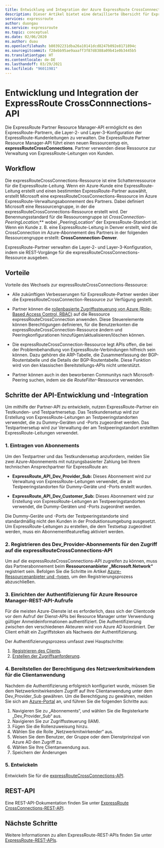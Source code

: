 ```yaml
---
title: Entwicklung und Integration der Azure ExpressRoute CrossConnnections-API
description: Dieser Artikel bietet eine detaillierte Übersicht für ExpressRoute-Partner über den Ressourcentyp „expressRouteCrossConnections“.
services: expressroute
author: duongau
ms.service: expressroute
ms.topic: conceptual
ms.date: 02/06/2020
ms.author: duau
ms.openlocfilehash: b80392231dba26a10141dcd8247b092e8171894c
ms.sourcegitcommit: f28ebb95ae9aaaff3f87d8388a09b41e0b3445b5
ms.translationtype: HT
ms.contentlocale: de-DE
ms.lasthandoff: 03/29/2021
ms.locfileid: "96011981"
---
```

# <a name="expressroute-crossconnnections-api-development-and-integration"></a>Entwicklung und Integration der ExpressRoute CrossConnnections-API

Die ExpressRoute Partner Resource Manager-API ermöglicht es den ExpressRoute-Partnern, die Layer-2- und Layer-3-Konfiguration der ExpressRoute-Kundenleitungen zu verwalten. Die ExpressRoute Partner Resource Manager-API führt einen neuen Ressourcentyp ein, **expressRouteCrossConnections**. Partner verwenden diese Ressource zur Verwaltung von ExpressRoute-Leitungen von Kunden.

## <a name="workflow"></a>Workflow

Die expressRouteCrossConnections-Ressource ist eine Schattenressource für die ExpressRoute-Leitung. Wenn ein Azure-Kunde eine ExpressRoute-Leitung erstellt und einen bestimmten ExpressRoute-Partner auswählt, erstellt Microsoft eine expressRouteCrossConnections-Ressource im Azure ExpressRoute-Verwaltungsabonnement des Partners. Dabei definiert Microsoft eine Ressourcengruppe, in der die expressRouteCrossConnections-Ressource erstellt wird. Der Benennungsstandard für die Ressourcengruppe ist *CrossConnection-* *PeeringLocation*;** wobei „PeeringLocation“ der ExpressRoute-Standort ist. Wenn ein Kunde z. B. eine ExpressRoute-Leitung in Denver erstellt, wird die CrossConnection im Azure-Abonnement des Partners in der folgenden Ressourcengruppe erstellt: **CrossConnnection-Denver**.

ExpressRoute-Partner verwalten die Layer-2- und Layer-3-Konfiguration, indem sie REST-Vorgänge für die expressRouteCrossConnections-Ressource ausgeben.

## <a name="benefits"></a>Vorteile

Vorteile des Wechsels zur expressRouteCrossConnections-Ressource:

* Alle zukünftigen Verbesserungen für ExpressRoute-Partner werden über die ExpressRouteCrossConnection-Ressource zur Verfügung gestellt.

* Partner können die [rollenbasierte Zugriffssteuerung von Azure (Role-Based Access Control, RBAC)](../role-based-access-control/overview.md) auf die Ressource expressRouteCrossConnection anwenden. Diese Steuerelemente können Berechtigungen definieren, für die Benutzerkonten die expressRouteCrossConnection-Ressource ändern und Peeringkonfigurationen hinzufügen/aktualisieren/löschen können.

* Die expressRouteCrossConnection-Ressource legt APIs offen, die bei der Problembehandlung von ExpressRoute-Verbindungen hilfreich sein können. Dazu gehören die ARP-Tabelle, die Zusammenfassung der BGP-Routentabelle und die Details der BGP-Routentabelle. Diese Funktion wird von den klassischen Bereitstellungs-APIs nicht unterstützt.

* Partner können auch in den beworbenen Communitys nach Microsoft-Peering suchen, indem sie die *RouteFilter*-Ressource verwenden.

## <a name="api-development-and-integration-steps"></a>Schritte der API-Entwicklung und -Integration

Um mithilfe der Partner-API zu entwickeln, nutzen ExpressRoute-Partner ein Testkunden- und Testpartnersetup. Das Testkundensetup wird zur Erstellung von ExpressRoute-Leitungen an Testpeeringstandorten verwendet, die zu Dummy-Geräten und -Ports zugeordnet werden. Das Testpartnersetup wird zur Verwaltung der am Testpeeringstandort erstellten ExpressRoute-Leitungen verwendet.

### <a name="1-enlist-subscriptions"></a>1. Eintragen von Abonnements

Um den Testpartner und das Testkundensetup anzufordern, melden Sie zwei Azure-Abonnements mit nutzungsbasierter Zahlung bei Ihrem technischen Ansprechpartner für ExpressRoute an:
* **ExpressRoute_API_Dev_Provider_Sub:** Dieses Abonnement wird zur Verwaltung von ExpressRoute-Leitungen verwendet, die an Testpeeringstandorten für Dummy-Geräte und -Ports erstellt wurden.

* **ExpressRoute_API_Dev_Customer_Sub:** Dieses Abonnement wird zur Erstellung von ExpressRoute-Leitungen an Testpeeringstandorten verwendet, die Dummy-Geräten und -Ports zugeordnet werden.

Die Dummy-Geräte und -Ports der Testpeeringstandorte sind standardmäßig nicht den Kunden in der Produktionsumgebung ausgesetzt. Um ExpressRoute-Leitungen zu erstellen, die dem Testsetup zugeordnet werden, muss ein Abonnementfeatureflag aktiviert werden.

### <a name="2-register-the-dev_provider-subscription-to-access-the-expressroutecrossconnections-api"></a>2. Registrieren des Dev_Provider-Abonnements für den Zugriff auf die expressRouteCrossConnections-API

Um auf die expressRouteCrossConnections-API zugreifen zu können, muss das Partnerabonnement beim **Ressourcenanbieter „Microsoft.Network“** registriert sein. Befolgen Sie die Schritte im Artikel [Azure-Ressourcenanbieter und -typen](../azure-resource-manager/management/resource-providers-and-types.md#azure-portal), um den Registrierungsprozess abzuschließen.

### <a name="3-set-up-authentication-for-azure-resource-manager-rest-api-calls"></a>3. Einrichten der Authentifizierung für Azure Resource Manager-REST-API-Aufrufe

Für die meisten Azure-Dienste ist es erforderlich, dass sich der Clientcode vor dem Aufruf der Dienst-APIs bei Resource Manager unter Verwendung gültiger Anmeldeinformationen authentifiziert. Die Authentifizierung zwischen den verschiedenen Akteuren wird von Azure AD koordiniert. Der Client erhält ein Zugriffstoken als Nachweis der Authentifizierung.

Der Authentifizierungsprozess umfasst zwei Hauptschritte:

1. [Registrieren des Clients](/rest/api/azure/#register-your-client-application-with-azure-ad).
2. [Erstellen der Zugriffsanforderung](/rest/api/azure/#create-the-request).

### <a name="4-provide-network-contributor-permission-to-the-client-application"></a>4. Bereitstellen der Berechtigung des Netzwerkmitwirkendem für die Clientanwendung

Nachdem die Authentifizierung erfolgreich konfiguriert wurde, müssen Sie dem Netzwerkmitwirkendem Zugriff auf Ihre Clientanwendung unter dem Dev_Provider_Sub gewähren. Um die Berechtigung zu gewähren, melden Sie sich am [Azure-Portal](https://ms.portal.azure.com/#home) an, und führen Sie die folgenden Schritte aus:

1. Navigieren Sie zu „Abonnements“, und wählen Sie die Registerkarte „Dev_Provider_Sub“ aus.
2. Navigieren Sie zur Zugriffssteuerung (IAM).
3. Fügen Sie die Rollenzuweisung hinzu.
4. Wählen Sie die Rolle „Netzwerkmitwirkender“ aus.
5. Weisen Sie dem Benutzer, der Gruppe oder dem Dienstprinzipal von Azure AD den Zugriff zu.
6. Wählen Sie Ihre Clientanwendung aus.
7. Speichern der Änderungen

### <a name="5-develop"></a>5. Entwickeln

Entwickeln Sie für die [expressRouteCrossConnections-API](/rest/api/expressroute/expressroutecrossconnections).

## <a name="rest-api"></a>REST-API

Eine REST-API-Dokumentation finden Sie unter [ExpressRoute CrossConnections-REST-API](/rest/api/expressroute/expressroutecrossconnections).

## <a name="next-steps"></a>Nächste Schritte

Weitere Informationen zu allen ExpressRoute-REST-APIs finden Sie unter [ExpressRoute-REST-APIs](/rest/api/expressroute/).